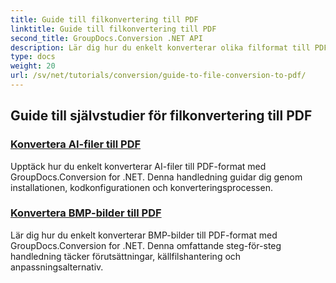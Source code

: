 ```yaml
---
title: Guide till filkonvertering till PDF
linktitle: Guide till filkonvertering till PDF
second_title: GroupDocs.Conversion .NET API
description: Lär dig hur du enkelt konverterar olika filformat till PDF med GroupDocs.Conversion for .NET. Denna steg-för-steg handledning täcker allt från att ställa in biblioteket till att utföra sömlösa filtransformationer.
type: docs
weight: 20
url: /sv/net/tutorials/conversion/guide-to-file-conversion-to-pdf/
---
```


## Guide till självstudier för filkonvertering till PDF
### [Konvertera AI-filer till PDF](./converting-ai-to-pdf/)
Upptäck hur du enkelt konverterar AI-filer till PDF-format med GroupDocs.Conversion for .NET. Denna handledning guidar dig genom installationen, kodkonfigurationen och konverteringsprocessen.
### [Konvertera BMP-bilder till PDF](./converting-bmp-to-pdf/)
Lär dig hur du enkelt konverterar BMP-bilder till PDF-format med GroupDocs.Conversion for .NET. Denna omfattande steg-för-steg handledning täcker förutsättningar, källfilshantering och anpassningsalternativ.